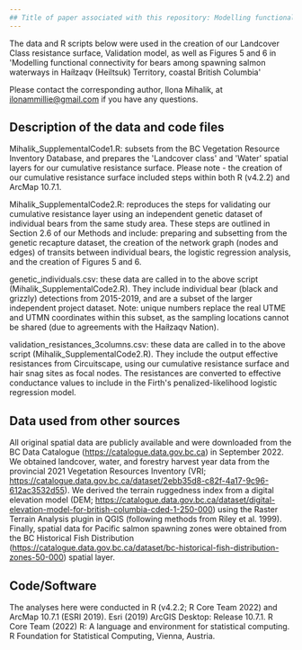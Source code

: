 ```yaml
---
## Title of paper associated with this repository: Modelling functional connectivity for bears among spawning salmon waterways in Haíɫzaqv (Heiltsuk) Territory, coastal British Columbia
---
```


The data and R scripts below were used in the creation of our Landcover Class resistance surface, Validation model, as well as Figures 5 and 6 in 'Modelling functional connectivity for bears among spawning salmon waterways in Haíɫzaqv (Heiltsuk) Territory, coastal British Columbia' 

Please contact the corresponding author, Ilona Mihalik, at ilonammillie@gmail.com if you have any questions.

## Description of the data and code files

Mihalik_SupplementalCode1.R: subsets from the BC Vegetation Resource Inventory Database, and prepares the 'Landcover class' and 'Water' spatial layers for our cumulative resistance surface. Please note - the creation of our cumulative resistance surface included steps within both R (v4.2.2) and ArcMap 10.7.1.

Mihalik_SupplementalCode2.R: reproduces the steps for validating our cumulative resistance layer using an independent genetic dataset of individual bears from the same study area. These steps are outlined in Section 2.6 of our Methods and include: preparing and subsetting from the genetic recapture dataset, the creation of the network graph (nodes and edges) of transits between individual bears, the logistic regression analysis, and the creation of Figures 5 and 6. 

genetic_individuals.csv: these data are called in to the above script (Mihalik_SupplementalCode2.R). They include individual bear (black and grizzly) detections from 2015-2019, and are a subset of the larger independent project dataset. Note: unique numbers replace the real UTME and UTMN coordinates within this subset, as the sampling locations cannot be shared (due to agreements with the Haíɫzaqv Nation).

validation_resistances_3columns.csv: these data are called in to the above script (Mihalik_SupplementalCode2.R). They include the output effective resistances from Circuitscape, using our cumulative resistance surface and hair snag sites as focal nodes. The resistances are converted to effective conductance values to include in the Firth's penalized-likelihood logistic regression model. 

## Data used from other sources
All original spatial data are publicly available and were downloaded from the BC Data Catalogue (https://catalogue.data.gov.bc.ca) in September 2022. We obtained landcover, water, and forestry harvest year data from the provincial 2021 Vegetation Resources Inventory (VRI; https://catalogue.data.gov.bc.ca/dataset/2ebb35d8-c82f-4a17-9c96-612ac3532d55). We derived the terrain ruggedness index from a digital elevation model (DEM; https://catalogue.data.gov.bc.ca/dataset/digital-elevation-model-for-british-columbia-cded-1-250-000) using the Raster Terrain Analysis plugin in QGIS (following methods from Riley et al. 1999). Finally, spatial data for Pacific salmon spawning zones were obtained from the BC Historical Fish Distribution (https://catalogue.data.gov.bc.ca/dataset/bc-historical-fish-distribution-zones-50-000) spatial layer.

## Code/Software
The analyses here were conducted in R (v4.2.2; R Core Team 2022) and ArcMap 10.7.1 (ESRI 2019). 
Esri (2019) ArcGIS Desktop: Release 10.7.1. 
R Core Team (2022) R: A language and environment for statistical computing. R Foundation for Statistical Computing, Vienna, Austria.
